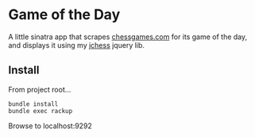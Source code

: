 # Game of the Day

A little sinatra app that scrapes [chessgames.com](http://www.chessgames.com)
for its game of the day, and displays it using my
[jchess](http://github.com/bmarini/jchess) jquery lib.

## Install

From project root...

    bundle install
    bundle exec rackup

Browse to localhost:9292